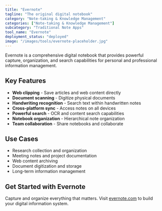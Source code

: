 ```yaml
---
title: "Evernote"
tagline: "The original digital notebook"
category: "Note-taking & Knowledge Management"
categories: ["Note-taking & Knowledge Management"]
subcategory: "Traditional Note Apps"
tool_name: "Evernote"
deployment_status: "deployed"
image: "/images/tools/evernote-placeholder.jpg"
---
```

Evernote is a comprehensive digital notebook that provides powerful capture, organization, and search capabilities for personal and professional information management.

## Key Features

- **Web clipping** - Save articles and web content directly
- **Document scanning** - Digitize physical documents
- **Handwriting recognition** - Search text within handwritten notes
- **Cross-platform sync** - Access notes on all devices
- **Powerful search** - OCR and content search capabilities
- **Notebook organization** - Hierarchical note organization
- **Team collaboration** - Share notebooks and collaborate

## Use Cases

- Research collection and organization
- Meeting notes and project documentation
- Web content archiving
- Document digitization and storage
- Long-term information management

## Get Started with Evernote

Capture and organize everything that matters. Visit [evernote.com](https://evernote.com) to build your digital information system.